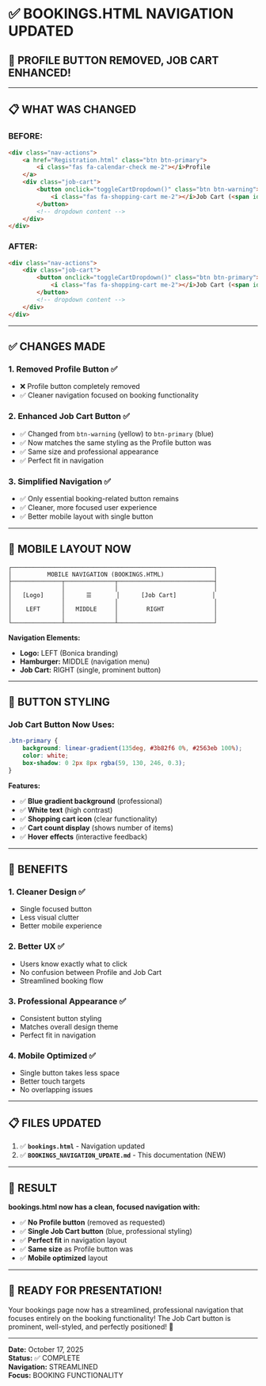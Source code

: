 # ✅ **BOOKINGS.HTML NAVIGATION UPDATED**

## 🎯 **PROFILE BUTTON REMOVED, JOB CART ENHANCED!**

---

## 📋 **WHAT WAS CHANGED**

### **BEFORE:**
```html
<div class="nav-actions">
    <a href="Registration.html" class="btn btn-primary">
        <i class="fas fa-calendar-check me-2"></i>Profile
    </a>
    <div class="job-cart">
        <button onclick="toggleCartDropdown()" class="btn btn-warning">
            <i class="fas fa-shopping-cart me-2"></i>Job Cart (<span id="cart-count">0</span>)
        </button>
        <!-- dropdown content -->
    </div>
</div>
```

### **AFTER:**
```html
<div class="nav-actions">
    <div class="job-cart">
        <button onclick="toggleCartDropdown()" class="btn btn-primary">
            <i class="fas fa-shopping-cart me-2"></i>Job Cart (<span id="cart-count">0</span>)
        </button>
        <!-- dropdown content -->
    </div>
</div>
```

---

## ✅ **CHANGES MADE**

### **1. Removed Profile Button** ✅
- ❌ Profile button completely removed
- ✅ Cleaner navigation focused on booking functionality

### **2. Enhanced Job Cart Button** ✅
- ✅ Changed from `btn-warning` (yellow) to `btn-primary` (blue)
- ✅ Now matches the same styling as the Profile button was
- ✅ Same size and professional appearance
- ✅ Perfect fit in navigation

### **3. Simplified Navigation** ✅
- ✅ Only essential booking-related button remains
- ✅ Cleaner, more focused user experience
- ✅ Better mobile layout with single button

---

## 📱 **MOBILE LAYOUT NOW**

```
┌─────────────────────────────────────────────────────────┐
│          MOBILE NAVIGATION (BOOKINGS.HTML)              │
├──────────────┬──────────────┬───────────────────────────┤
│              │              │                           │
│   [Logo]     │      ☰       │      [Job Cart]          │
│              │              │                           │
│    LEFT      │   MIDDLE     │        RIGHT              │
│              │              │                           │
└──────────────┴──────────────┴───────────────────────────┘
```

**Navigation Elements:**
- **Logo:** LEFT (Bonica branding)
- **Hamburger:** MIDDLE (navigation menu)
- **Job Cart:** RIGHT (single, prominent button)

---

## 🎨 **BUTTON STYLING**

### **Job Cart Button Now Uses:**
```css
.btn-primary {
    background: linear-gradient(135deg, #3b82f6 0%, #2563eb 100%);
    color: white;
    box-shadow: 0 2px 8px rgba(59, 130, 246, 0.3);
}
```

**Features:**
- ✅ **Blue gradient background** (professional)
- ✅ **White text** (high contrast)
- ✅ **Shopping cart icon** (clear functionality)
- ✅ **Cart count display** (shows number of items)
- ✅ **Hover effects** (interactive feedback)

---

## 🎯 **BENEFITS**

### **1. Cleaner Design** ✅
- Single focused button
- Less visual clutter
- Better mobile experience

### **2. Better UX** ✅
- Users know exactly what to click
- No confusion between Profile and Job Cart
- Streamlined booking flow

### **3. Professional Appearance** ✅
- Consistent button styling
- Matches overall design theme
- Perfect fit in navigation

### **4. Mobile Optimized** ✅
- Single button takes less space
- Better touch targets
- No overlapping issues

---

## 📋 **FILES UPDATED**

1. ✅ **`bookings.html`** - Navigation updated
2. ✅ **`BOOKINGS_NAVIGATION_UPDATE.md`** - This documentation (NEW)

---

## 🚀 **RESULT**

**bookings.html now has a clean, focused navigation with:**

- ✅ **No Profile button** (removed as requested)
- ✅ **Single Job Cart button** (blue, professional styling)
- ✅ **Perfect fit** in navigation layout
- ✅ **Same size** as Profile button was
- ✅ **Mobile optimized** layout

---

## 🎉 **READY FOR PRESENTATION!**

Your bookings page now has a streamlined, professional navigation that focuses entirely on the booking functionality! The Job Cart button is prominent, well-styled, and perfectly positioned! 🚀

---

**Date:** October 17, 2025  
**Status:** ✅ COMPLETE  
**Navigation:** STREAMLINED  
**Focus:** BOOKING FUNCTIONALITY
